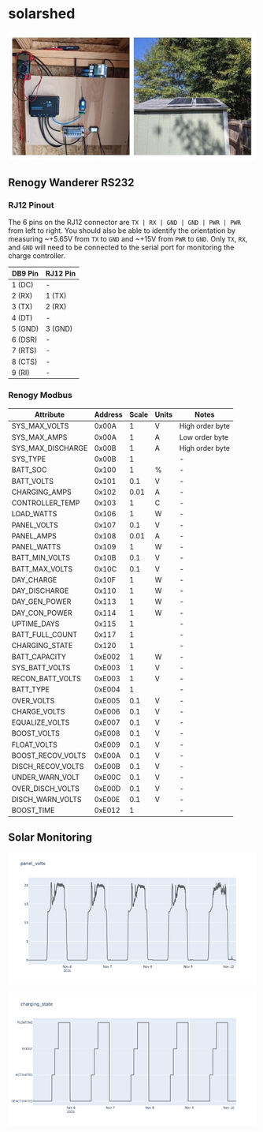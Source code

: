 # solarshed

![solarshed](images/shed.jpg)

## Renogy Wanderer RS232

### RJ12 Pinout

The 6 pins on the RJ12 connector are `TX | RX | GND | GND | PWR | PWR` from left to right. You should also be able to identify the orientation by measuring ~+5.65V from `TX` to `GND` and ~+15V from `PWR` to `GND`. Only `TX`, `RX`, and `GND` will need to be connected to the serial port for monitoring the charge controller.

| DB9 Pin | RJ12 Pin |
| --- | --- |
| 1 (DC) | - |
| 2 (RX) | 1 (TX) |
| 3 (TX) | 2 (RX) |
| 4 (DT) | - |
| 5 (GND) | 3 (GND) |
| 6 (DSR) | - |
| 7 (RTS) | - |
| 8 (CTS) | - |
| 9 (RI) | - |

### Renogy Modbus 

| Attribute | Address | Scale | Units | Notes |
| --- | --- | --- | --- | --- |
| SYS\_MAX\_VOLTS | 0x00A | 1 | V | High order byte |
| SYS\_MAX\_AMPS | 0x00A | 1 | A | Low order byte |
| SYS\_MAX\_DISCHARGE | 0x00B | 1 | A | High order byte |
| SYS\_TYPE | 0x00B | 1 |  | -
| BATT\_SOC | 0x100 | 1 | % | -
| BATT\_VOLTS | 0x101 | 0.1 | V | -
| CHARGING\_AMPS | 0x102 | 0.01 | A | -
| CONTROLLER\_TEMP | 0x103 | 1 | C | -
| LOAD\_WATTS | 0x106 | 1 | W | -
| PANEL\_VOLTS | 0x107 | 0.1 | V | -
| PANEL\_AMPS | 0x108 | 0.01 | A | -
| PANEL\_WATTS | 0x109 | 1 | W | -
| BATT\_MIN\_VOLTS | 0x10B | 0.1 | V | -
| BATT\_MAX\_VOLTS | 0x10C | 0.1 | V | -
| DAY\_CHARGE | 0x10F | 1 | W | -
| DAY\_DISCHARGE | 0x110 | 1 | W | -
| DAY\_GEN\_POWER | 0x113 | 1 | W | -
| DAY\_CON\_POWER | 0x114 | 1 | W | -
| UPTIME\_DAYS | 0x115 | 1 |  | -
| BATT\_FULL\_COUNT | 0x117 | 1 |  | -
| CHARGING\_STATE | 0x120 | 1 |  | -
| BATT\_CAPACITY | 0xE002 | 1 | W | -
| SYS\_BATT\_VOLTS | 0xE003 | 1 | V | -
| RECON\_BATT\_VOLTS | 0xE003 | 1 | V | -
| BATT\_TYPE | 0xE004 | 1 |  | -
| OVER\_VOLTS | 0xE005 | 0.1 | V | -
| CHARGE\_VOLTS | 0xE006 | 0.1 | V | -
| EQUALIZE\_VOLTS | 0xE007 | 0.1 | V | -
| BOOST\_VOLTS | 0xE008 | 0.1 | V | -
| FLOAT\_VOLTS | 0xE009 | 0.1 | V | -
| BOOST\_RECOV\_VOLTS | 0xE00A | 0.1 | V | -
| DISCH\_RECOV\_VOLTS | 0xE00B | 0.1 | V | -
| UNDER\_WARN\_VOLT | 0xE00C | 0.1 | V | -
| OVER\_DISCH\_VOLTS | 0xE00D | 0.1 | V | -
| DISCH\_WARN\_VOLTS | 0xE00E | 0.1 | V | -
| BOOST\_TIME | 0xE012 | 1 |  | -

## Solar Monitoring

![panel_volts](images/panel_volts.png)

![charging_state](images/charging_state.png)
